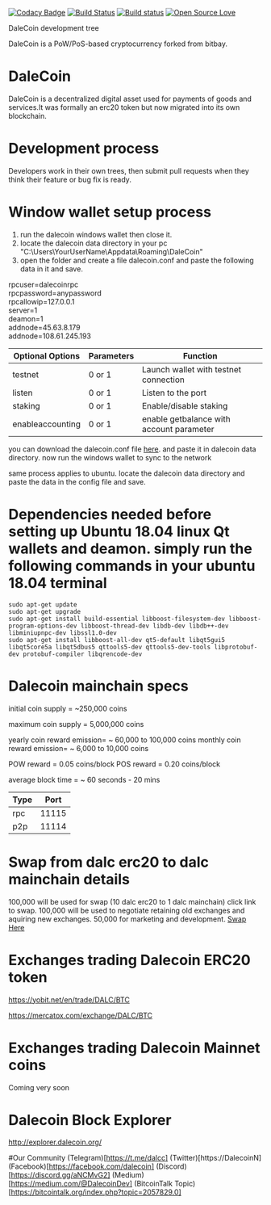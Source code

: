 [![Codacy Badge](https://api.codacy.com/project/badge/Grade/1bac5bbdf2f64cfeb67092bef3e50d6f)](https://www.codacy.com/app/yshurik/dalecoin-core?utm_source=github.com&utm_medium=referral&utm_content=dalecoinmarket/dalecoin-core&utm_campaign=badger)
[![Build Status](https://travis-ci.org/dalecoinmarket/dalecoin-core.svg?branch=master)](https://travis-ci.org/dalecoinmarket/dalecoin-core)
[![Build status](https://ci.appveyor.com/api/projects/status/qdy7pilwdtxehqhw?svg=true)](https://ci.appveyor.com/project/yshurik/dalecoin-core)
[![Open Source Love](https://badges.frapsoft.com/os/mit/mit.svg?v=102)](https://github.com/dalecoinmarket/dalecoin-core/blob/master/COPYING)


DaleCoin development tree

DaleCoin is a PoW/PoS-based cryptocurrency forked from bitbay.

DaleCoin
===========================

DaleCoin is a decentralized digital asset used for payments of goods and services.It was formally an erc20 token but now migrated into its own blockchain.

Development process
===========================

Developers work in their own trees, then submit pull requests when they think their feature or bug fix is ready.


Window wallet setup process
===========================
1. run the dalecoin windows wallet then close it.
2. locate the dalecoin data directory in your pc "C:\Users\YourUserName\Appdata\Roaming\DaleCoin"
3. open the folder and create a file dalecoin.conf and paste the following data in it and save.

rpcuser=dalecoinrpc<br/>
rpcpassword=anypassword<br/>
rpcallowip=127.0.0.1<br/>
server=1<br/>
deamon=1<br/>
addnode=45.63.8.179<br/>
addnode=108.61.245.193<br/>

Optional Options | Parameters | Function
-----------------|------------|---------
testnet | 0 or 1 | Launch wallet with testnet connection
listen | 0 or 1 | Listen to the port
staking | 0 or 1 | Enable/disable staking
enableaccounting | 0 or 1 | enable getbalance with account parameter



you can download the dalecoin.conf file [here](https://www.dalecoin.org/dalecoin.conf). and paste it in dalecoin data directory.
now run the windows wallet to sync to the network

same process applies to ubuntu. locate the dalecoin data directory and paste the data in the config file and save.

Dependencies needed before setting up Ubuntu 18.04 linux Qt wallets and deamon.
simply run the following commands in your ubuntu 18.04 terminal
===========================

```shell
sudo apt-get update
sudo apt-get upgrade
sudo apt-get install build-essential libboost-filesystem-dev libboost-program-options-dev libboost-thread-dev libdb-dev libdb++-dev libminiupnpc-dev libssl1.0-dev
sudo apt-get install libboost-all-dev qt5-default libqt5gui5 libqt5core5a libqt5dbus5 qttools5-dev qttools5-dev-tools libprotobuf-dev protobuf-compiler libqrencode-dev
```



Dalecoin mainchain specs
===========================

initial coin supply = ~250,000 coins

maximum coin supply = 5,000,000 coins 

yearly coin reward emission= ~ 60,000 to 100,000 coins
monthly coin reward emission= ~ 6,000 to 10,000 coins

POW reward = 0.05 coins/block
POS reward = 0.20 coins/block

average block time = ~ 60 seconds - 20 mins

Type | Port
-----|-----
rpc | 11115
p2p | 11114


Swap from dalc erc20 to dalc mainchain details
================================================
100,000 will be used for swap (10 dalc erc20 to 1 dalc mainchain) click link to swap. 
100,000 will be used to negotiate retaining old exchanges and aquiring new exchanges.
50,000 for marketing and development. [Swap Here](https://swap.dalecoin.org/)


Exchanges trading Dalecoin ERC20 token
======================================
https://yobit.net/en/trade/DALC/BTC

https://mercatox.com/exchange/DALC/BTC


Exchanges trading Dalecoin Mainnet coins
======================================
Coming very soon

Dalecoin Block Explorer
=======================

http://explorer.dalecoin.org/

#Our Community
(Telegram)[https://t.me/dalcc]
(Twitter)[https://DalecoinN]
(Facebook)[https://facebook.com/dalecoin]
(Discord)[https://discord.gg/aNCMvG2]
(Medium)[https://medium.com/@DalecoinDev]
(BitcoinTalk Topic)[https://bitcointalk.org/index.php?topic=2057829.0]



